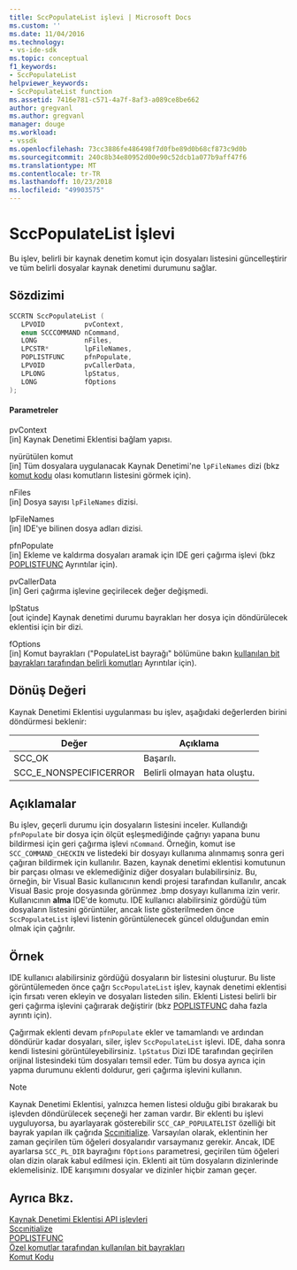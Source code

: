 ```yaml
---
title: SccPopulateList işlevi | Microsoft Docs
ms.custom: ''
ms.date: 11/04/2016
ms.technology:
- vs-ide-sdk
ms.topic: conceptual
f1_keywords:
- SccPopulateList
helpviewer_keywords:
- SccPopulateList function
ms.assetid: 7416e781-c571-4a7f-8af3-a089ce8be662
author: gregvanl
ms.author: gregvanl
manager: douge
ms.workload:
- vssdk
ms.openlocfilehash: 73cc3886fe486498f7d0fbe89d0b68cf873c9d0b
ms.sourcegitcommit: 240c8b34e80952d00e90c52dcb1a077b9aff47f6
ms.translationtype: MT
ms.contentlocale: tr-TR
ms.lasthandoff: 10/23/2018
ms.locfileid: "49903575"
---
```

# <a name="sccpopulatelist-function"></a>SccPopulateList İşlevi
Bu işlev, belirli bir kaynak denetim komut için dosyaları listesini güncelleştirir ve tüm belirli dosyalar kaynak denetimi durumunu sağlar.  
  
## <a name="syntax"></a>Sözdizimi  
  
```cpp  
SCCRTN SccPopulateList (  
   LPVOID          pvContext,  
   enum SCCCOMMAND nCommand,  
   LONG            nFiles,  
   LPCSTR*         lpFileNames,  
   POPLISTFUNC     pfnPopulate,  
   LPVOID          pvCallerData,  
   LPLONG          lpStatus,  
   LONG            fOptions  
);  
```  
  
#### <a name="parameters"></a>Parametreler  
 pvContext  
 [in] Kaynak Denetimi Eklentisi bağlam yapısı.  
  
 nyürütülen komut  
 [in] Tüm dosyalara uygulanacak Kaynak Denetimi'ne `lpFileNames` dizi (bkz [komut kodu](../extensibility/command-code-enumerator.md) olası komutların listesini görmek için).  
  
 nFiles  
 [in] Dosya sayısı `lpFileNames` dizisi.  
  
 lpFileNames  
 [in] IDE'ye bilinen dosya adları dizisi.  
  
 pfnPopulate  
 [in] Ekleme ve kaldırma dosyaları aramak için IDE geri çağırma işlevi (bkz [POPLISTFUNC](../extensibility/poplistfunc.md) Ayrıntılar için).  
  
 pvCallerData  
 [in] Geri çağırma işlevine geçirilecek değer değişmedi.  
  
 lpStatus  
 [out içinde] Kaynak denetimi durumu bayrakları her dosya için döndürülecek eklentisi için bir dizi.  
  
 fOptions  
 [in] Komut bayrakları ("PopulateList bayrağı" bölümüne bakın [kullanılan bit bayrakları tarafından belirli komutları](../extensibility/bitflags-used-by-specific-commands.md) Ayrıntılar için).  
  
## <a name="return-value"></a>Dönüş Değeri  
 Kaynak Denetimi Eklentisi uygulanması bu işlev, aşağıdaki değerlerden birini döndürmesi beklenir:  
  
|Değer|Açıklama|  
|-----------|-----------------|  
|SCC_OK|Başarılı.|  
|SCC_E_NONSPECIFICERROR|Belirli olmayan hata oluştu.|  
  
## <a name="remarks"></a>Açıklamalar  
 Bu işlev, geçerli durumu için dosyaların listesini inceler. Kullandığı `pfnPopulate` bir dosya için ölçüt eşleşmediğinde çağrıyı yapana bunu bildirmesi için geri çağırma işlevi `nCommand`. Örneğin, komut ise `SCC_COMMAND_CHECKIN` ve listedeki bir dosyayı kullanıma alınmamış sonra geri çağıran bildirmek için kullanılır. Bazen, kaynak denetimi eklentisi komutunun bir parçası olması ve eklemediğiniz diğer dosyaları bulabilirsiniz. Bu, örneğin, bir Visual Basic kullanıcının kendi projesi tarafından kullanılır, ancak Visual Basic proje dosyasında görünmez .bmp dosyayı kullanıma izin verir. Kullanıcının **alma** IDE'de komutu. IDE kullanıcı alabilirsiniz gördüğü tüm dosyaların listesini görüntüler, ancak liste gösterilmeden önce `SccPopulateList` işlevi listenin görüntülenecek güncel olduğundan emin olmak için çağrılır.  
  
## <a name="example"></a>Örnek  
 IDE kullanıcı alabilirsiniz gördüğü dosyaların bir listesini oluşturur. Bu liste görüntülemeden önce çağrı `SccPopulateList` işlev, kaynak denetimi eklentisi için fırsatı veren ekleyin ve dosyaları listeden silin. Eklenti Listesi belirli bir geri çağırma işlevini çağırarak değiştirir (bkz [POPLISTFUNC](../extensibility/poplistfunc.md) daha fazla ayrıntı için).  
  
 Çağırmak eklenti devam `pfnPopulate` ekler ve tamamlandı ve ardından döndürür kadar dosyaları, siler, işlev `SccPopulateList` işlevi. IDE, daha sonra kendi listesini görüntüleyebilirsiniz. `lpStatus` Dizi IDE tarafından geçirilen orijinal listesindeki tüm dosyaları temsil eder. Tüm bu dosya ayrıca için yapma durumunu eklenti doldurur, geri çağırma işlevini kullanın.  
  
> [!NOTE]
>  Kaynak Denetimi Eklentisi, yalnızca hemen listesi olduğu gibi bırakarak bu işlevden döndürülecek seçeneği her zaman vardır. Bir eklenti bu işlevi uyguluyorsa, bu ayarlayarak gösterebilir `SCC_CAP_POPULATELIST` özelliği bit bayrak yapılan ilk çağrıda [Sccınitialize](../extensibility/sccinitialize-function.md). Varsayılan olarak, eklentinin her zaman geçirilen tüm öğeleri dosyalarıdır varsaymanız gerekir. Ancak, IDE ayarlarsa `SCC_PL_DIR` bayrağını `fOptions` parametresi, geçirilen tüm öğeleri olan dizin olarak kabul edilmesi için. Eklenti ait tüm dosyaların dizinlerinde eklemelisiniz. IDE karışımını dosyalar ve dizinler hiçbir zaman geçer.  
  
## <a name="see-also"></a>Ayrıca Bkz.  
 [Kaynak Denetimi Eklentisi API işlevleri](../extensibility/source-control-plug-in-api-functions.md)   
 [Sccınitialize](../extensibility/sccinitialize-function.md)   
 [POPLISTFUNC](../extensibility/poplistfunc.md)   
 [Özel komutlar tarafından kullanılan bit bayrakları](../extensibility/bitflags-used-by-specific-commands.md)   
 [Komut Kodu](../extensibility/command-code-enumerator.md)